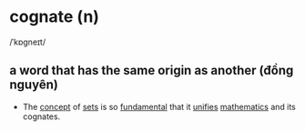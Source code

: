 # cognate (n)

/ˈkɒɡneɪt/

## a word that has the same origin as another (đồng nguyên)

- The [concept](concept-n.md#an-idea-or-a-principle-that-is-connected-with-something-abstract-khái-niệm) of [sets](set-n.md#set-of-something---a-group-of-similar-things-that-belongs-together-in-some-way-tập-hợp) is so [fundamental](fundamental-adj.md#serious-and-very-important-affecting-the-most-central-and-important-parts-of-something-cơ-bản) that it [unifies](unify-v.md#to-join-people-things-parts-of-a-country-etc-together-so-that-they-form-a-single-unit) [mathematics](mathematics-n.md#the-study-of-numbers-and-shapes-toán-học-môn-toán) and its cognates.
